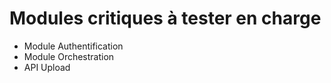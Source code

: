 # Modules critiques à tester en charge

- Module Authentification
- Module Orchestration
- API Upload
